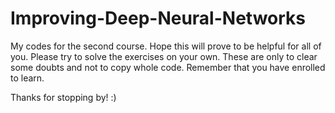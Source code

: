 # Improving-Deep-Neural-Networks

My codes for the second course. Hope this will prove to be helpful for all of you. Please try to solve the exercises on your own. These are only to clear some doubts and not to copy whole code. Remember that you have enrolled to learn.

Thanks for stopping by! :)
